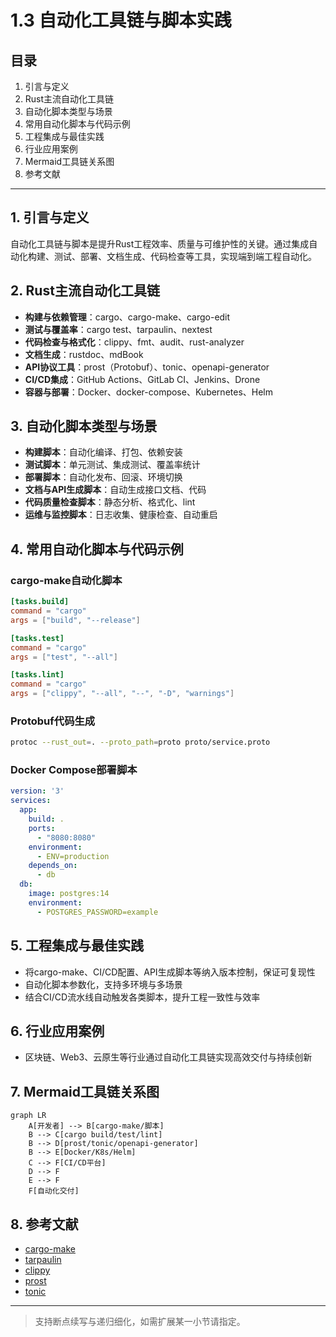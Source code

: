 # 1.3 自动化工具链与脚本实践

## 目录

1. 引言与定义
2. Rust主流自动化工具链
3. 自动化脚本类型与场景
4. 常用自动化脚本与代码示例
5. 工程集成与最佳实践
6. 行业应用案例
7. Mermaid工具链关系图
8. 参考文献

---

## 1. 引言与定义

自动化工具链与脚本是提升Rust工程效率、质量与可维护性的关键。通过集成自动化构建、测试、部署、文档生成、代码检查等工具，实现端到端工程自动化。

## 2. Rust主流自动化工具链

- **构建与依赖管理**：cargo、cargo-make、cargo-edit
- **测试与覆盖率**：cargo test、tarpaulin、nextest
- **代码检查与格式化**：clippy、fmt、audit、rust-analyzer
- **文档生成**：rustdoc、mdBook
- **API协议工具**：prost（Protobuf）、tonic、openapi-generator
- **CI/CD集成**：GitHub Actions、GitLab CI、Jenkins、Drone
- **容器与部署**：Docker、docker-compose、Kubernetes、Helm

## 3. 自动化脚本类型与场景

- **构建脚本**：自动化编译、打包、依赖安装
- **测试脚本**：单元测试、集成测试、覆盖率统计
- **部署脚本**：自动化发布、回滚、环境切换
- **文档与API生成脚本**：自动生成接口文档、代码
- **代码质量检查脚本**：静态分析、格式化、lint
- **运维与监控脚本**：日志收集、健康检查、自动重启

## 4. 常用自动化脚本与代码示例

### cargo-make自动化脚本

```toml
[tasks.build]
command = "cargo"
args = ["build", "--release"]

[tasks.test]
command = "cargo"
args = ["test", "--all"]

[tasks.lint]
command = "cargo"
args = ["clippy", "--all", "--", "-D", "warnings"]
```

### Protobuf代码生成

```bash
protoc --rust_out=. --proto_path=proto proto/service.proto
```

### Docker Compose部署脚本

```yaml
version: '3'
services:
  app:
    build: .
    ports:
      - "8080:8080"
    environment:
      - ENV=production
    depends_on:
      - db
  db:
    image: postgres:14
    environment:
      - POSTGRES_PASSWORD=example
```

## 5. 工程集成与最佳实践

- 将cargo-make、CI/CD配置、API生成脚本等纳入版本控制，保证可复现性
- 自动化脚本参数化，支持多环境与多场景
- 结合CI/CD流水线自动触发各类脚本，提升工程一致性与效率

## 6. 行业应用案例

- 区块链、Web3、云原生等行业通过自动化工具链实现高效交付与持续创新

## 7. Mermaid工具链关系图

```mermaid
graph LR
    A[开发者] --> B[cargo-make/脚本]
    B --> C[cargo build/test/lint]
    B --> D[prost/tonic/openapi-generator]
    B --> E[Docker/K8s/Helm]
    C --> F[CI/CD平台]
    D --> F
    E --> F
    F[自动化交付]
```

## 8. 参考文献

- [cargo-make](https://sagiegurari.github.io/cargo-make/)
- [tarpaulin](https://github.com/xd009642/tarpaulin)
- [clippy](https://github.com/rust-lang/rust-clippy)
- [prost](https://github.com/tokio-rs/prost)
- [tonic](https://github.com/hyperium/tonic)

---
> 支持断点续写与递归细化，如需扩展某一小节请指定。
